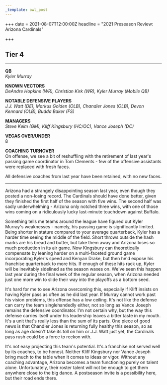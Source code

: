 ```yaml
---
_template: owl_post
---
```



+++
date = 2021-08-07T12:00:00Z
headline = "2021 Preseason Review: Arizona Cardinals"

+++
## Tier 4

***

**QB**  
_Kyler Murray_

**KNOWN VECTORS**  
_DeAndre Hopkins (WR), Christian Kirk (WR), Kyler Murray (Mobile QB)_

**NOTABLE DEFENSIVE PLAYERS**  
_J.J. Watt (DE), Markus Golden (OLB), Chandler Jones (OLB), Devon Kennard (OLB), Budda Baker (FS)_

**MANAGERS**  
_Steve Keim (GM), Kliff Kingsbury (HC/OC), Vance Joseph (DC)_

**VEGAS OVER/UNDER**  
8

**COACHING TURNOVER**  
On offense, we see a bit of reshuffling with the retirement of last year's passing game coordinator in Tom Clements - few of the offensive assistants were replaced with fresh faces.

All defensive coaches from last year have been retained, with no new faces.

***

Arizona had a strangely disappointing season last year, even though they posted a non-losing record. The Cardinals should have done better, given they finished the first half of the season with five wins. The second half was sadly underwhelming - Arizona only notched three wins, with one of those wins coming on a ridiculously lucky last-minute touchdown against Buffalo.

Something tells me teams around the league have figured out Kyler Murray's weaknesses - namely, his passing game is significantly limited. Being shorter in stature compared to your average quarterback, Kyler has a harder time seeing the middle of the field. Short throws outside the hash marks are his bread and butter, but take them away and Arizona loses so much production in its air game. Now Kingsbury can theoretically compensate by leaning harder on a multi-faceted ground game incorporating Kyler's speed and Kenyan Drake, but then he'd expose his franchise quarterback to more hits. If enough of these hits rack up, Kyler will be inevitably sidelined as the season waxes on. We've seen this happen last year during the final week of the regular season, when Arizona needed just one more win to slide their way into the playoffs as a bottom seed.

It's hard for me to see Arizona overcoming this, especially if Kliff insists on having Kyler pass as often as he did last year. If Murray cannot work past his vision problems, this offense has a low ceiling. It's not like the defense can carry the team singlehandedly either, not so long as Vance Joseph remains the defensive coordinator. I'm not certain why, but the way this defense carries itself under his leadership leaves a bitter taste in my mouth. It's a unit that's really less than the sum of its parts. One piece of good news is that Chandler Jones is returning fully healthy this season, so as long as age doesn't take its toll on him or J.J. Watt just yet, the Cardinals pass rush could be a force to reckon with.

It's not easy projecting this team's potential. It's a franchise not served well by its coaches, to be honest. Neither Kliff Kingsbury nor Vance Joseph bring much to the table when it comes to ideas or vigor. Without any coaching advantage, Arizona becomes a team functioning purely on talent alone. Unfortunately, their roster talent will not be enough to get them anywhere close to the big dance. A postseason invite is a possibility here, but their road ends there.
